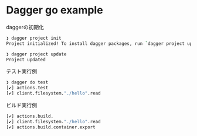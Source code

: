 # Dagger go example

daggerの初期化
```sh
❯ dagger project init
Project initialized! To install dagger packages, run `dagger project update`

❯ dagger project update
Project updated
```

テスト実行例
```sh
❯ dagger do test
[✔] actions.test
[✔] client.filesystem."./hello".read
```

ビルド実行例
```sh
[✔] actions.build.
[✔] client.filesystem."./hello".read
[✔] actions.build.container.export
```
